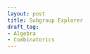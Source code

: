 ```yaml
---
layout: post
title: Subgroup Explorer
draft_tag: 
- Algebra
- Combinatorics
---
```


<div class="auto">
  <script type="text/x-sage">
from collections import defaultdict

def subgroup_conj_classes(G):
    """
    Returns [cc_1, cc_2, ... cc_n] : each cc_i is a list containing subgroups of G that belong to the same conjugacy class.
    """
    ccs = G._gap_().ConjugacyClassesSubgroups()
    return [tuple([G.subgroup(gap_group = H) for H in cc.Elements()]) for cc in ccs]

def are_subgroups(cc1,cc2):
    """
    Returns True if some element of cc1 is a subgroup of an element of cc2.
    """    
    # Choose the shorter list to iterate over
    if len(cc1) <= len(cc2):
        h2 = cc2[0]
        for h1 in cc1:
            if h1.is_subgroup(h2):
                return True
    else:
        h1 = cc1[0]
        for h2 in cc2:
            if h1.is_subgroup(h2):
                return True
    return False

group_list = [{}, {}, {'C2': '[(1,2)]'}, {'C3': '[(1,2,3)]'}, {'C2 x C2': '[(1,2), (3,4)]', 'C4': '[(1,2,3,4)]'}, {'C5': '[(1,2,3,4,5)]'}, {'S3': '[(1,2)(3,6)(4,5), (1,5,3)(2,6,4)]', 'C6': '[(1,2)(3,4,5)]'}, {'C7': '[(1,2,3,4,5,6,7)]'}, {'Q8': '[(1,3,4,7)(2,5,6,8), (1,2,4,6)(3,8,7,5)]', 'D4': '[(1,3)(2,5)(4,7)(6,8), (1,2)(3,8)(4,6)(5,7)]', 'C8': '[(1,2,3,4,5,6,7,8)]', 'C2 x C2 x C2': '[(1,2), (3,4), (5,6)]', 'C4 x C2': '[(1,2), (3,4,5,6)]'}, {'C9': '[(1,2,3,4,5,6,7,8,9)]', 'C3 x C3': '[(1,2,3), (4,5,6)]'}, {'D5': '[(1,2)(3,10)(4,9)(5,8)(6,7), (1,3,5,7,9)(2,4,6,8,10)]', 'C10': '[(1,2)(3,4,5,6,7)]'}, {'C11': '[(1,2,3,4,5,6,7,8,9,10,11)]'}, {'D6': '[(1,2)(3,5)(4,10)(6,8)(7,12)(9,11), (1,11,4,3,8,7)(2,12,6,5,10,9)]', 'C12': '[(1,2,3)(4,5,6,7)]', 'C3 : C4': '[(1,2,3,5)(4,10,7,12)(6,11,9,8), (1,8,4)(2,10,6)(3,11,7)(5,12,9)]', 'A4': '[(1,2,5)(3,7,12)(4,11,9)(6,10,8), (1,3)(2,6)(4,8)(5,9)(7,11)(10,12)]', 'C6 x C2': '[(3,4), (1,2)(5,6,7)]'}, {'C13': '[(1,2,3,4,5,6,7,8,9,10,11,12,13)]'}, {'D7': '[(1,2)(3,14)(4,13)(5,12)(6,11)(7,10)(8,9), (1,7,13,5,11,3,9)(2,8,14,6,12,4,10)]', 'C14': '[(1,2)(3,4,5,6,7,8,9)]'}, {'C15': '[(1,2,3)(4,5,6,7,8)]'}, {'C4 x C4': '[(1,2,3,4), (5,6,7,8)]', 'C4 x C2 x C2': '[(1,2), (3,4), (5,6,7,8)]', 'C2 x D4': '[(1,4)(2,7)(3,9)(5,11)(6,12)(8,14)(10,15)(13,16), (1,3)(2,6)(4,9)(5,10)(7,12)(8,13)(11,15)(14,16), (1,2)(3,13)(4,7)(5,8)(6,10)(9,16)(11,14)(12,15)]', 'C2 x Q8': '[(1,4)(2,7)(3,9)(5,11)(6,12)(8,14)(10,15)(13,16), (1,3,5,10)(2,6,8,13)(4,9,11,15)(7,12,14,16), (1,2,5,8)(3,13,10,6)(4,7,11,14)(9,16,15,12)]', 'C8 x C2': '[(1,2), (3,4,5,6,7,8,9,10)]', 'QD16': '[(1,3)(2,6)(4,15)(5,10)(7,16)(8,13)(9,11)(12,14), (1,2,5,8)(3,12,10,16)(4,14,11,7)(6,15,13,9)]', 'C8 : C2': '[(1,3)(2,6)(4,9)(5,10)(7,12)(8,13)(11,15)(14,16), (1,2,4,7,5,8,11,14)(3,13,9,16,10,6,15,12)]', 'Q16': '[(1,3,5,10)(2,6,8,13)(4,15,11,9)(7,16,14,12), (1,2,5,8)(3,12,10,16)(4,14,11,7)(6,15,13,9)]', '(C4 x C2) : C2': '[(1,4,5,11)(2,7,8,14)(3,9,10,15)(6,12,13,16), (1,3)(2,6)(4,9)(5,10)(7,12)(8,13)(11,15)(14,16), (1,2)(3,13)(4,7)(5,8)(6,10)(9,16)(11,14)(12,15)]', 'C2 x C2 x C2 x C2': '[(1,2), (3,4), (5,6), (7,8)]', 'D8': '[(1,3)(2,6)(4,15)(5,10)(7,16)(8,13)(9,11)(12,14), (1,2)(3,12)(4,14)(5,8)(6,9)(7,11)(10,16)(13,15)]', 'C4 : C4': '[(1,3,4,9)(2,6,7,12)(5,10,11,15)(8,13,14,16), (1,2,5,8)(3,12,10,16)(4,7,11,14)(6,15,13,9)]', 'C16': '[(1,2,3,4,5,6,7,8,9,10,11,12,13,14,15,16)]'}, {'C17': '[(1,2,3,4,5,6,7,8,9,10,11,12,13,14,15,16,17)]'}, {'C3 x S3': '[(1,9,4)(2,12,6)(3,14,8)(5,16,11)(7,17,13)(10,18,15), (1,5,7,2,3,10)(4,16,13,12,8,18)(6,14,15,9,11,17)]', 'C6 x C3': '[(6,7,8), (1,2)(3,4,5)]', 'C18': '[(1,2)(3,4,5,6,7,8,9,10,11)]', '(C3 x C3) : C2': '[(1,2)(3,10)(4,12)(5,7)(6,9)(8,18)(11,17)(13,16)(14,15), (1,9,4)(2,12,6)(3,14,8)(5,16,11)(7,17,13)(10,18,15), (1,17,8)(2,18,11)(3,9,13)(4,7,14)(5,12,15)(6,10,16)]', 'D9': '[(1,2)(3,18)(4,12)(5,17)(6,9)(7,16)(8,15)(10,14)(11,13), (1,13,3,9,7,14,4,17,8)(2,15,5,12,10,16,6,18,11)]'}, {'C19': '[(1,2,3,4,5,6,7,8,9,10,11,12,13,14,15,16,17,18,19)]'}, {'D10': '[(1,2)(3,5)(4,18)(6,16)(7,20)(8,14)(9,19)(10,12)(11,17)(13,15), (1,7,8,15,16,3,4,11,12,19)(2,9,10,17,18,5,6,13,14,20)]', 'C20': '[(1,2,3,4)(5,6,7,8,9)]', 'C10 x C2': '[(3,4), (1,2)(5,6,7,8,9)]', 'C5 : C4': '[(1,2,3,5)(4,10,19,17)(6,11,20,12)(7,13,16,14)(8,18,15,9), (1,4,8,12,16)(2,6,10,14,18)(3,7,11,15,19)(5,9,13,17,20)]'}, {'C7 : C3': '[(1,2,4)(3,8,16)(5,10,12)(6,14,7)(9,20,19)(11,21,15)(13,18,17), (1,18,15,12,9,6,3)(2,20,17,14,11,8,5)(4,21,19,16,13,10,7)]', 'C21': '[(1,2,3)(4,5,6,7,8,9,10)]'}, {'C22': '[(1,2)(3,4,5,6,7,8,9,10,11,12,13)]', 'D11': '[(1,2)(3,22)(4,21)(5,20)(6,19)(7,18)(8,17)(9,16)(10,15)(11,14)(12,13), (1,15,7,21,13,5,19,11,3,17,9)(2,16,8,22,14,6,20,12,4,18,10)]'}, {'C23': '[(1,2,3,4,5,6,7,8,9,10,11,12,13,14,15,16,17,18,19,20,21,22,23)]'}, {'C3 x D4': '[(1,2)(3,14)(4,7)(5,8)(6,10)(9,21)(11,15)(12,16)(13,18)(17,24)(19,22)(20,23), (1,9,11,3,4,17)(2,13,15,6,7,20)(5,18,19,10,12,23)(8,21,22,14,16,24)]', 'C24': '[(1,2,3)(4,5,6,7,8,9,10,11)]', 'D12': '[(1,2)(3,13)(4,7)(5,16)(6,9)(8,12)(10,24)(11,22)(14,23)(15,19)(17,21)(18,20), (1,18,11,9,12,10,4,23,5,3,19,17)(2,21,15,13,16,14,7,24,8,6,22,20)]', 'C2 x (C3 : C4)': '[(1,2,4,7)(3,6,9,13)(5,16,11,22)(8,19,15,12)(10,21,17,24)(14,23,20,18), (1,18,5,3,12,10)(2,21,8,6,16,14)(4,23,11,9,19,17)(7,24,15,13,22,20)]', '(C6 x C2) : C2': '[(1,2)(3,13)(4,7)(5,16)(6,9)(8,12)(10,24)(11,22)(14,23)(15,19)(17,21)(18,20), (1,18,5,3,12,10)(2,21,8,6,16,14)(4,23,11,9,19,17)(7,24,15,13,22,20)]', 'S4': '[(1,9,3)(2,13,6)(4,23,11)(5,17,19)(7,24,15)(8,20,22)(10,12,18)(14,16,21), (1,7,12,8)(2,4,16,5)(3,20,19,21)(6,17,22,18)(9,14,23,15)(10,24,11,13)]', 'C4 x S3': '[(1,2)(3,6)(4,7)(5,16)(8,12)(9,13)(10,21)(11,22)(14,18)(15,19)(17,24)(20,23), (1,18,11,9,12,10,4,23,5,3,19,17)(2,21,15,13,16,14,7,24,8,6,22,20)]', 'C6 x C2 x C2': '[(3,4), (5,6), (1,2)(7,8,9)]', 'C2 x C2 x S3': '[(1,3)(2,6)(4,9)(5,10)(7,13)(8,14)(11,17)(12,18)(15,20)(16,21)(19,23)(22,24), (1,2)(3,6)(4,7)(5,16)(8,12)(9,13)(10,21)(11,22)(14,18)(15,19)(17,24)(20,23), (1,19,5,4,12,11)(2,22,8,7,16,15)(3,23,10,9,18,17)(6,24,14,13,21,20)]', 'C2 x A4': '[(1,6,9,2,3,13)(4,15,23,7,11,24)(5,22,17,8,19,20)(10,21,12,14,18,16), (1,5)(2,8)(3,11)(4,12)(6,15)(7,16)(9,18)(10,19)(13,21)(14,22)(17,23)(20,24)]', 'SL(2,3)': '[(1,2,6)(3,8,20)(4,16,13)(5,9,15)(7,14,10)(11,18,24)(12,23,21)(17,22,19), (1,11,5,3)(2,17,9,7)(4,10,12,19)(6,21,15,13)(8,16,18,23)(14,20,22,24)]', 'C12 x C2': '[(6,7,8,9), (1,2)(3,4,5)]', 'C3 : Q8': '[(1,2,4,7)(3,13,9,6)(5,16,11,22)(8,19,15,12)(10,24,17,21)(14,18,20,23), (1,18,11,9,12,10,4,23,5,3,19,17)(2,21,15,13,16,14,7,24,8,6,22,20)]', 'C3 x Q8': '[(1,2,5,8)(3,14,10,6)(4,7,12,16)(9,21,18,13)(11,15,19,22)(17,24,23,20), (1,9,19,10,4,17,5,18,11,3,12,23)(2,13,22,14,7,20,8,21,15,6,16,24)]', 'C3 : C8': '[(1,2,3,6,4,7,9,13)(5,16,10,21,11,22,17,24)(8,18,14,19,15,23,20,12), (1,12,5)(2,16,8)(3,18,10)(4,19,11)(6,21,14)(7,22,15)(9,23,17)(13,24,20)]'}, {'C5 x C5': '[(1,2,3,4,5), (6,7,8,9,10)]', 'C25': '[(1,2,3,4,5,6,7,8,9,10,11,12,13,14,15,16,17,18,19,20,21,22,23,24,25)]'}, {'C26': '[(1,2)(3,4,5,6,7,8,9,10,11,12,13,14,15)]', 'D13': '[(1,2)(3,26)(4,25)(5,24)(6,23)(7,22)(8,21)(9,20)(10,19)(11,18)(12,17)(13,16)(14,15), (1,19,11,3,21,13,5,23,15,7,25,17,9)(2,20,12,4,22,14,6,24,16,8,26,18,10)]'}, {'C3 x C3 x C3': '[(1,2,3), (4,5,6), (7,8,9)]', 'C9 : C3': '[(1,3,8)(2,6,13)(4,9,16)(5,11,18)(7,14,21)(10,17,23)(12,19,24)(15,22,26)(20,25,27), (1,2,5,4,7,12,10,15,20)(3,14,25,9,22,11,17,6,19)(8,26,24,16,13,27,23,21,18)]', 'C27': '[(1,2,3,4,5,6,7,8,9,10,11,12,13,14,15,16,17,18,19,20,21,22,23,24,25,26,27)]', '(C3 x C3) : C3': '[(1,3,8)(2,6,13)(4,9,16)(5,11,18)(7,14,21)(10,17,23)(12,19,24)(15,22,26)(20,25,27), (1,2,5)(3,14,25)(4,7,12)(6,19,17)(8,26,24)(9,22,11)(10,15,20)(13,27,16)(18,23,21)]', 'C9 x C3': '[(1,2,3), (4,5,6,7,8,9,10,11,12)]'}, {'D14': '[(1,2)(3,5)(4,26)(6,24)(7,28)(8,22)(9,27)(10,20)(11,25)(12,18)(13,23)(14,16)(15,21)(17,19), (1,15,24,11,20,7,16,3,12,27,8,23,4,19)(2,17,26,13,22,9,18,5,14,28,10,25,6,21)]', 'C28': '[(1,2,3,4)(5,6,7,8,9,10,11)]', 'C7 : C4': '[(1,2,3,5)(4,26,7,28)(6,27,9,24)(8,22,11,25)(10,23,13,20)(12,18,15,21)(14,19,17,16), (1,4,8,12,16,20,24)(2,6,10,14,18,22,26)(3,7,11,15,19,23,27)(5,9,13,17,21,25,28)]', 'C14 x C2': '[(3,4), (1,2)(5,6,7,8,9,10,11)]'}, {'C29': '[(1,2,3,4,5,6,7,8,9,10,11,12,13,14,15,16,17,18,19,20,21,22,23,24,25,26,27,28,29)]'}, {'C3 x D5': '[(1,5,7,2,3,10)(4,28,13,24,8,30)(6,26,16,21,11,29)(9,23,19,18,14,27)(12,20,22,15,17,25), (1,15,4,21,9)(2,18,6,24,12)(3,20,8,26,14)(5,23,11,28,17)(7,25,13,29,19)(10,27,16,30,22)]', 'C5 x S3': '[(1,9,4)(2,12,6)(3,15,8)(5,18,11)(7,21,14)(10,24,17)(13,26,20)(16,28,23)(19,29,25)(22,30,27), (1,5,7,16,19,2,3,10,13,22)(4,18,14,28,25,12,8,24,20,30)(6,15,17,26,27,9,11,21,23,29)]', 'C30': '[(1,2)(3,4,5)(6,7,8,9,10)]', 'D15': '[(1,2)(3,10)(4,24)(5,7)(6,21)(8,30)(9,18)(11,29)(12,15)(13,28)(14,27)(16,26)(17,25)(19,23)(20,22), (1,25,8,21,19,3,15,13,26,9,7,20,4,29,14)(2,27,11,24,22,5,18,16,28,12,10,23,6,30,17)]'}, {'C31': '[(1,2,3,4,5,6,7,8,9,10,11,12,13,14,15,16,17,18,19,20,21,22,23,24,25,26,27,28,29,30,31)]'}, {'D16': '[(1,3)(2,7)(4,23)(5,25)(6,13)(8,27)(9,29)(10,19)(11,14)(12,16)(15,31)(17,20)(18,22)(21,32)(24,26)(28,30), (1,2)(3,17)(4,20)(5,22)(6,10)(7,11)(8,14)(9,16)(12,32)(13,28)(15,30)(18,31)(19,24)(21,26)(23,29)(25,27)]', 'C4 x Q8': '[(1,4,16,26)(2,8,22,30)(3,11,25,31)(5,14,6,15)(7,17,29,32)(9,20,10,21)(12,23,13,24)(18,27,19,28), (1,3,5,12)(2,7,9,18)(4,11,14,23)(6,13,16,25)(8,17,20,27)(10,19,22,29)(15,24,26,31)(21,28,30,32), (1,2,6,10)(3,18,13,29)(4,8,15,21)(5,9,16,22)(7,25,19,12)(11,27,24,32)(14,20,26,30)(17,31,28,23)]', '(C4 x C2 x C2) : C2': '[(1,4,5,14)(2,8,9,20)(3,11,12,23)(6,15,16,26)(7,17,18,27)(10,21,22,30)(13,24,25,31)(19,28,29,32), (1,3)(2,7)(4,11)(5,12)(6,13)(8,17)(9,18)(10,19)(14,23)(15,24)(16,25)(20,27)(21,28)(22,29)(26,31)(30,32), (1,2)(3,18)(4,21)(5,9)(6,10)(7,12)(8,15)(11,32)(13,29)(14,30)(16,22)(17,31)(19,25)(20,26)(23,28)(24,27)]', 'C4 : Q8': '[(1,4,6,15)(2,8,10,21)(3,11,13,24)(5,14,16,26)(7,17,19,28)(9,20,22,30)(12,23,25,31)(18,27,29,32), (1,3,5,12)(2,7,9,18)(4,11,14,23)(6,13,16,25)(8,17,20,27)(10,19,22,29)(15,24,26,31)(21,28,30,32), (1,2,5,9)(3,18,12,7)(4,21,14,30)(6,10,16,22)(8,26,20,15)(11,32,23,28)(13,29,25,19)(17,24,27,31)]', 'Q8 : C4': '[(1,3,6,13)(2,7,10,19)(4,24,15,11)(5,12,16,25)(8,28,21,17)(9,18,22,29)(14,31,26,23)(20,32,30,27), (1,2,5,9)(3,17,12,27)(4,21,14,30)(6,10,16,22)(7,23,18,11)(8,26,20,15)(13,28,25,32)(19,31,29,24)]', 'C32': '[(1,2,3,4,5,6,7,8,9,10,11,12,13,14,15,16,17,18,19,20,21,22,23,24,25,26,27,28,29,30,31,32)]', 'C2 x (C8 : C2)': '[(1,4)(2,8)(3,11)(5,14)(6,15)(7,17)(9,20)(10,21)(12,23)(13,24)(16,26)(18,27)(19,28)(22,30)(25,31)(29,32), (1,3)(2,7)(4,11)(5,12)(6,13)(8,17)(9,18)(10,19)(14,23)(15,24)(16,25)(20,27)(21,28)(22,29)(26,31)(30,32), (1,2,5,9,6,10,16,22)(3,19,12,29,13,7,25,18)(4,8,14,20,15,21,26,30)(11,28,23,32,24,17,31,27)]', 'C2 x (C4 : C4)': '[(1,4)(2,8)(3,11)(5,14)(6,15)(7,17)(9,20)(10,21)(12,23)(13,24)(16,26)(18,27)(19,28)(22,30)(25,31)(29,32), (1,3,5,12)(2,7,9,18)(4,11,14,23)(6,13,16,25)(8,17,20,27)(10,19,22,29)(15,24,26,31)(21,28,30,32), (1,2,6,10)(3,18,13,29)(4,8,15,21)(5,9,16,22)(7,25,19,12)(11,27,24,32)(14,20,26,30)(17,31,28,23)]', 'C4 x C2 x C2 x C2': '[(1,2), (3,4), (5,6), (7,8,9,10)]', 'C4 . D4 = C4 . (C4 x C2)': '[(1,3,4,11,6,13,15,24)(2,7,8,17,10,19,21,28)(5,12,14,23,16,25,26,31)(9,18,20,27,22,29,30,32), (1,2,5,9,6,10,16,22)(3,17,12,27,13,28,25,32)(4,21,14,30,15,8,26,20)(7,23,18,24,19,31,29,11)]', 'Q32': '[(1,3,6,13)(2,7,10,19)(4,23,15,31)(5,25,16,12)(8,27,21,32)(9,29,22,18)(11,26,24,14)(17,30,28,20), (1,2,6,10)(3,17,13,28)(4,20,15,30)(5,22,16,9)(7,24,19,11)(8,26,21,14)(12,32,25,27)(18,23,29,31)]', '(C4 x C2) : C4': '[(1,3,6,13)(2,7,10,19)(4,11,15,24)(5,12,16,25)(8,17,21,28)(9,18,22,29)(14,23,26,31)(20,27,30,32), (1,2,5,9)(3,17,12,27)(4,8,14,20)(6,10,16,22)(7,23,18,11)(13,28,25,32)(15,21,26,30)(19,31,29,24)]', '(C4 x C4) : C2': '[(1,4,6,15)(2,8,10,21)(3,11,13,24)(5,14,16,26)(7,17,19,28)(9,20,22,30)(12,23,25,31)(18,27,29,32), (1,3,5,12)(2,7,9,18)(4,11,14,23)(6,13,16,25)(8,17,20,27)(10,19,22,29)(15,24,26,31)(21,28,30,32), (1,2)(3,18)(4,21)(5,9)(6,10)(7,12)(8,15)(11,32)(13,29)(14,30)(16,22)(17,31)(19,25)(20,26)(23,28)(24,27)]', 'C4 : C8': '[(1,3,4,11)(2,7,8,17)(5,12,14,23)(6,13,15,24)(9,18,20,27)(10,19,21,28)(16,25,26,31)(22,29,30,32), (1,2,5,9,6,10,16,22)(3,17,12,27,13,28,25,32)(4,8,14,20,15,21,26,30)(7,23,18,24,19,31,29,11)]', 'C2 x QD16': '[(1,4)(2,8)(3,11)(5,14)(6,15)(7,17)(9,20)(10,21)(12,23)(13,24)(16,26)(18,27)(19,28)(22,30)(25,31)(29,32), (1,3)(2,7)(4,11)(5,25)(6,13)(8,17)(9,29)(10,19)(12,16)(14,31)(15,24)(18,22)(20,32)(21,28)(23,26)(27,30), (1,2,6,10)(3,18,13,29)(4,8,15,21)(5,22,16,9)(7,25,19,12)(11,27,24,32)(14,30,26,20)(17,31,28,23)]', '(C2 x D4) : C2': '[(1,5)(2,9)(3,12)(4,14)(6,16)(7,18)(8,20)(10,22)(11,23)(13,25)(15,26)(17,27)(19,29)(21,30)(24,31)(28,32), (1,4)(2,8)(3,11)(5,14)(6,15)(7,17)(9,20)(10,21)(12,23)(13,24)(16,26)(18,27)(19,28)(22,30)(25,31)(29,32), (1,3)(2,7)(4,24)(5,12)(6,13)(8,28)(9,18)(10,19)(11,15)(14,31)(16,25)(17,21)(20,32)(22,29)(23,26)(27,30), (1,2)(3,19)(4,8)(5,22)(6,10)(7,13)(9,16)(11,28)(12,18)(14,30)(15,21)(17,24)(20,26)(23,27)(25,29)(31,32)]', 'C2 x C2 x D4': '[(1,5)(2,9)(3,12)(4,14)(6,16)(7,18)(8,20)(10,22)(11,23)(13,25)(15,26)(17,27)(19,29)(21,30)(24,31)(28,32), (1,4)(2,8)(3,11)(5,14)(6,15)(7,17)(9,20)(10,21)(12,23)(13,24)(16,26)(18,27)(19,28)(22,30)(25,31)(29,32), (1,3)(2,7)(4,11)(5,12)(6,13)(8,17)(9,18)(10,19)(14,23)(15,24)(16,25)(20,27)(21,28)(22,29)(26,31)(30,32), (1,2)(3,19)(4,8)(5,9)(6,10)(7,13)(11,28)(12,29)(14,20)(15,21)(16,22)(17,24)(18,25)(23,32)(26,30)(27,31)]', 'C16 x C2': '[(1,2), (3,4,5,6,7,8,9,10,11,12,13,14,15,16,17,18)]', '(C8 x C2) : C2': '[(1,4,6,15)(2,8,10,21)(3,11,13,24)(5,14,16,26)(7,17,19,28)(9,20,22,30)(12,23,25,31)(18,27,29,32), (1,3)(2,7)(4,11)(5,25)(6,13)(8,17)(9,29)(10,19)(12,16)(14,31)(15,24)(18,22)(20,32)(21,28)(23,26)(27,30), (1,2)(3,18)(4,8)(5,22)(6,10)(7,12)(9,16)(11,27)(13,29)(14,30)(15,21)(17,23)(19,25)(20,26)(24,32)(28,31)]', 'C2 x C2 x C2 x C2 x C2': '[(1,2), (3,4), (5,6), (7,8), (9,10)]', 'C2 x ((C4 x C2) : C2)': '[(1,5)(2,9)(3,12)(4,14)(6,16)(7,18)(8,20)(10,22)(11,23)(13,25)(15,26)(17,27)(19,29)(21,30)(24,31)(28,32), (1,4,6,15)(2,8,10,21)(3,11,13,24)(5,14,16,26)(7,17,19,28)(9,20,22,30)(12,23,25,31)(18,27,29,32), (1,3)(2,7)(4,11)(5,12)(6,13)(8,17)(9,18)(10,19)(14,23)(15,24)(16,25)(20,27)(21,28)(22,29)(26,31)(30,32), (1,2)(3,19)(4,8)(5,9)(6,10)(7,13)(11,28)(12,29)(14,20)(15,21)(16,22)(17,24)(18,25)(23,32)(26,30)(27,31)]', '(C8 : C2) : C2': '[(1,3)(2,7)(4,11)(5,25)(6,13)(8,17)(9,29)(10,19)(12,16)(14,31)(15,24)(18,22)(20,32)(21,28)(23,26)(27,30), (1,2,5,9,6,10,16,22)(3,17,12,27,13,28,25,32)(4,21,14,30,15,8,26,20)(7,31,18,11,19,23,29,24)]', 'C8 x C2 x C2': '[(1,2), (3,4), (5,6,7,8,9,10,11,12)]', 'C2 x C2 x Q8': '[(1,5)(2,9)(3,12)(4,14)(6,16)(7,18)(8,20)(10,22)(11,23)(13,25)(15,26)(17,27)(19,29)(21,30)(24,31)(28,32), (1,4)(2,8)(3,11)(5,14)(6,15)(7,17)(9,20)(10,21)(12,23)(13,24)(16,26)(18,27)(19,28)(22,30)(25,31)(29,32), (1,3,6,13)(2,7,10,19)(4,11,15,24)(5,12,16,25)(8,17,21,28)(9,18,22,29)(14,23,26,31)(20,27,30,32), (1,2,6,10)(3,19,13,7)(4,8,15,21)(5,9,16,22)(11,28,24,17)(12,29,25,18)(14,20,26,30)(23,32,31,27)]', '(C2 x C2 x C2 x C2) : C2': '[(1,4)(2,8)(3,11)(5,14)(6,15)(7,17)(9,20)(10,21)(12,23)(13,24)(16,26)(18,27)(19,28)(22,30)(25,31)(29,32), (1,3)(2,7)(4,11)(5,12)(6,13)(8,17)(9,18)(10,19)(14,23)(15,24)(16,25)(20,27)(21,28)(22,29)(26,31)(30,32), (1,2)(3,18)(4,21)(5,9)(6,10)(7,12)(8,15)(11,32)(13,29)(14,30)(16,22)(17,31)(19,25)(20,26)(23,28)(24,27)]', 'C2 . ((C4 x C2) : C2) = (C2 x C2) . (C4 x C2)': '[(1,3,6,13)(2,7,10,19)(4,11,15,24)(5,25,16,12)(8,17,21,28)(9,29,22,18)(14,31,26,23)(20,32,30,27), (1,2,5,9,6,10,16,22)(3,17,12,27,13,28,25,32)(4,21,14,30,15,8,26,20)(7,31,18,11,19,23,29,24)]', 'C4 x C4 x C2': '[(1,2), (3,4,5,6), (7,8,9,10)]', '(C2 x Q8) : C2': '[(1,5)(2,9)(3,12)(4,14)(6,16)(7,18)(8,20)(10,22)(11,23)(13,25)(15,26)(17,27)(19,29)(21,30)(24,31)(28,32), (1,4,6,15)(2,8,10,21)(3,11,13,24)(5,14,16,26)(7,17,19,28)(9,20,22,30)(12,23,25,31)(18,27,29,32), (1,3,6,13)(2,7,10,19)(4,24,15,11)(5,12,16,25)(8,28,21,17)(9,18,22,29)(14,31,26,23)(20,32,30,27), (1,2)(3,19)(4,8)(5,22)(6,10)(7,13)(9,16)(11,28)(12,18)(14,30)(15,21)(17,24)(20,26)(23,27)(25,29)(31,32)]', 'C2 x Q16': '[(1,4)(2,8)(3,11)(5,14)(6,15)(7,17)(9,20)(10,21)(12,23)(13,24)(16,26)(18,27)(19,28)(22,30)(25,31)(29,32), (1,3,6,13)(2,7,10,19)(4,11,15,24)(5,25,16,12)(8,17,21,28)(9,29,22,18)(14,31,26,23)(20,32,30,27), (1,2,6,10)(3,18,13,29)(4,8,15,21)(5,22,16,9)(7,25,19,12)(11,27,24,32)(14,30,26,20)(17,31,28,23)]', 'C8 x C4': '[(1,2,3,4), (5,6,7,8,9,10,11,12)]', '(C2 x C2) . (C2 x C2 x C2)': '[(1,4,5,14)(2,8,9,20)(3,11,12,23)(6,15,16,26)(7,17,18,27)(10,21,22,30)(13,24,25,31)(19,28,29,32), (1,3,6,13)(2,7,10,19)(4,11,15,24)(5,12,16,25)(8,17,21,28)(9,18,22,29)(14,23,26,31)(20,27,30,32), (1,2,5,9)(3,18,12,7)(4,21,14,30)(6,10,16,22)(8,26,20,15)(11,32,23,28)(13,29,25,19)(17,24,27,31)]', 'C4 x D4': '[(1,4,6,15)(2,8,10,21)(3,11,13,24)(5,14,16,26)(7,17,19,28)(9,20,22,30)(12,23,25,31)(18,27,29,32), (1,3)(2,7)(4,11)(5,12)(6,13)(8,17)(9,18)(10,19)(14,23)(15,24)(16,25)(20,27)(21,28)(22,29)(26,31)(30,32), (1,2,6,10)(3,18,13,29)(4,8,15,21)(5,9,16,22)(7,25,19,12)(11,27,24,32)(14,20,26,30)(17,31,28,23)]', 'QD32': '[(1,3)(2,7)(4,23)(5,25)(6,13)(8,27)(9,29)(10,19)(11,14)(12,16)(15,31)(17,20)(18,22)(21,32)(24,26)(28,30), (1,2,6,10)(3,17,13,28)(4,20,15,30)(5,22,16,9)(7,24,19,11)(8,26,21,14)(12,32,25,27)(18,23,29,31)]', '((C4 x C2) : C2) : C2': '[(1,3)(2,7)(4,11)(5,25)(6,13)(8,17)(9,29)(10,19)(12,16)(14,31)(15,24)(18,22)(20,32)(21,28)(23,26)(27,30), (1,2,5,9)(3,17,12,27)(4,21,14,30)(6,10,16,22)(7,31,18,24)(8,26,20,15)(11,19,23,29)(13,28,25,32)]', 'C8 : C4': '[(1,3,15,24,6,13,4,11)(2,7,21,28,10,19,8,17)(5,12,26,31,16,25,14,23)(9,18,30,32,22,29,20,27), (1,2,5,9)(3,17,12,27)(4,21,14,30)(6,10,16,22)(7,23,18,11)(8,26,20,15)(13,28,25,32)(19,31,29,24)]', 'C2 x D8': '[(1,4)(2,8)(3,11)(5,14)(6,15)(7,17)(9,20)(10,21)(12,23)(13,24)(16,26)(18,27)(19,28)(22,30)(25,31)(29,32), (1,3)(2,7)(4,11)(5,25)(6,13)(8,17)(9,29)(10,19)(12,16)(14,31)(15,24)(18,22)(20,32)(21,28)(23,26)(27,30), (1,2)(3,18)(4,8)(5,22)(6,10)(7,12)(9,16)(11,27)(13,29)(14,30)(15,21)(17,23)(19,25)(20,26)(24,32)(28,31)]', 'C16 : C2': '[(1,3)(2,7)(4,11)(5,12)(6,13)(8,17)(9,18)(10,19)(14,23)(15,24)(16,25)(20,27)(21,28)(22,29)(26,31)(30,32), (1,2,4,8,5,9,14,20,6,10,15,21,16,22,26,30)(3,19,11,28,12,29,23,32,13,7,24,17,25,18,31,27)]'}, {}, {}, {}, {}, {}, {}, {}, {}, {}, {}, {}, {}, {}, {}, {}, {}, {}, {}, {}, {}, {}, {}, {}, {}, {}, {}, {}, {'A5': '[(3,4,5), (1,2,3,4,5)]'}]

@interact
def subgroup_class_lattices(Cardinality= selector(values = range(2,33) + [60],default=6)):
    @interact
    def group_select(Group = selector(values = group_list[Cardinality].keys())):
        # Generate group
        G = PermutationGroup(gap(group_list[Cardinality][Group]))
        
        # Poset of conjugacy classes
        sub_classes = subgroup_conj_classes(G)
        poset = Poset((sub_classes,are_subgroups)) 
        
        @interact
        def display_options(Vertex_Colors = selector(values = ['Normal (green), Commutator (pink), Center (blue)','None']), 
                            Edge_Colors = selector(values = ['Is normal subgroup of','None',]), 
                            Edge_Labels = selector(values =['Contains','Contained by', 'Both','None',])):
            # Define vertex colors
            if Vertex_Colors is not 'None':
                vertex_colors = defaultdict(list)
                for cc in sub_classes:
                    # Color non-normal subgroups white
                    if not cc[0].is_normal():
                        vertex_colors['white'].append(cc)
                    else:
                        # Color the commutator subgroup pink
                        if cc[0] == G.subgroup(G.commutator().gens()):
                            vertex_colors['pink'].append(cc)
                        # Color the center lightblue
                        elif cc[0] == G.center():
                            vertex_colors['lightblue'].append(cc)
                        # Color all other normal subgroups green
                        else:
                            vertex_colors['lightgreen'].append(cc)
            else:
                vertex_colors = 'white'

            # Define edge colors
            if Edge_Colors is not 'None':
                edge_colors = {'#60D6D6':[],'lightgray':[]}
                for cc1,cc2 in poset.cover_relations():
                    h1 = cc1[0]

                    # Color by whether elts of cc1 are normal subgroups of elts of cc2
                    is_normal = False
                    for h2 in cc2:
                        if h1.is_subgroup(h2) and h1.is_normal(h2):
                            edge_colors['#60D6D6'].append((cc1,cc2))
                            is_normal = True
                            break
                    if not is_normal:
                        edge_colors['lightgray'].append((cc1,cc2))
            else:
                edge_colors = None

            # Define vertex labels
            #vertex_labels = {cc : cc[0].structure_description() for cc in sub_classes}
            vertex_labels = {cc : cc[0].cardinality() for cc in sub_classes}

            #### END OF CUSTOM DISPLAY OPTIONS

            # Define heights, if poset is ranked
            rank_function = poset.rank_function()
            if rank_function:
                heights = defaultdict(list)
                for i in poset:
                    heights[rank_function(i)].append(i)
            else:
                heights = None

            # Generate Hasse diagram
            graph = poset.hasse_diagram()

            # Set edge labels
            label_edges = True
            if Edge_Labels is 'Contained by':
                for cc1,cc2,label in graph.edges():
                    # Count number of subgroups in cc2 that a fixed representative of cc1 is contained by
                    count = sum([cc1[0].is_subgroup(h2) for h2 in cc2])    
                    if count == 1:
                        graph.set_edge_label(cc1,cc2,'')
                    else:
                        graph.set_edge_label(cc1,cc2,'  ' + str(count))
            elif Edge_Labels is 'Contains':        
                for cc1,cc2,label in graph.edges():
                    # Count number of subgroups in cc1 that a fixed representative of cc2 contains
                    count = sum([h1.is_subgroup(cc2[0]) for h1 in cc1])
                    if count == 1:
                        graph.set_edge_label(cc1,cc2,'')
                    else:
                        graph.set_edge_label(cc1,cc2,'  ' + str(count))
            elif Edge_Labels is 'Both':    
                for cc1,cc2,label in graph.edges():
                    # Both of the above
                    count1 = sum([cc1[0].is_subgroup(h2) for h2 in cc2])
                    count2 = sum([h1.is_subgroup(cc2[0]) for h1 in cc1])
                    if count1 == 1 and count2 == 1:
                        graph.set_edge_label(cc1,cc2,'')
                    else:
                        graph.set_edge_label(cc1,cc2,'  ' + '{},{}'.format(count1,count2))
            else:
                label_edges = False


            # Generate graph_plot object
            gplot = graph.graphplot(vertex_labels=None,layout='acyclic',vertex_colors = vertex_colors, edge_colors = edge_colors, edge_labels = label_edges, vertex_size = 800, vertex_shape = 'H')

            # Set vertex labels
            gplot._plot_components['vertex_labels'] = []
            for v in gplot._nodelist:
                gplot._plot_components['vertex_labels'].append(text(vertex_labels[v],
                    gplot._pos[v], rgbcolor=(0,0,0), zorder=8))

            # Display!
            gplot.show(figsize=(6,6))
  </script>
</div>
